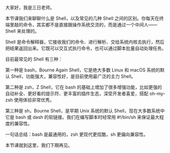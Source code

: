 大家好，我是三日老师。

本节课我们来聊聊什么是 Shell，以及常见的几种 Shell 之间的区别。你每天在终端里敲的命令，其实都不是直接跟操作系统交流的，而是通过一个中间人——Shell 来处理的。

Shell 是命令解释器，它接收我们的命令、进行解析、交给系统内核去执行，然后把结果返回出来。它既可以交互式执行命令，也可以通过脚本批量自动处理任务。

目前最常见的 Shell 有三种：

第一种是 bash，Bourne Again Shell，它是绝大多数 Linux 和 macOS 系统的默认 Shell，功能强大，兼容性好，是目前使用最广泛的主力 Shell。

第二种是 zsh，Z Shell，它在 bash 的基础上增加了很多增强功能，比如更强的自动补全、更好看的提示符、更丰富的插件生态，深受开发者喜爱，搭配 oh-my-zsh 使用体验非常优秀。

第三种是 sh，Bourne Shell，是早期 Unix 系统的默认 Shell，现在大多数系统中它是 bash 或 dash 的软链接。我们在编写脚本时经常用 #!/bin/sh 来保证最大程度的兼容性。

一句话总结：bash 是最通用的，zsh 更现代更炫酷，sh 更偏向兼容性。

本节课就到这里，我们下期再见。